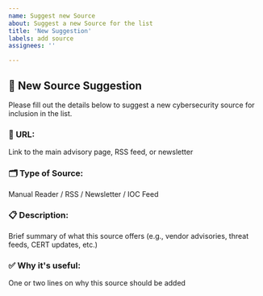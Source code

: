 ```yaml
---
name: Suggest new Source
about: Suggest a new Source for the list
title: 'New Suggestion'
labels: add source
assignees: ''

---
```


## 📌 New Source Suggestion

Please fill out the details below to suggest a new cybersecurity source for inclusion in the list.

### 🔗 URL:
Link to the main advisory page, RSS feed, or newsletter

### 🗂️ Type of Source:
Manual Reader / RSS / Newsletter / IOC Feed 

### 📋 Description:
Brief summary of what this source offers (e.g., vendor advisories, threat feeds, CERT updates, etc.) 

### ✅ Why it's useful:
One or two lines on why this source should be added
